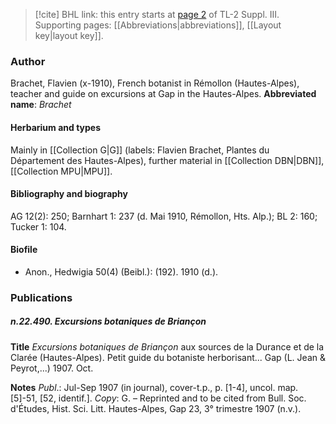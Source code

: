 > [!cite] BHL link: this entry starts at [page 2](https://www.biodiversitylibrary.org/page/33266309) of TL-2 Suppl. III.
> Supporting pages: [[Abbreviations|abbreviations]], [[Layout key|layout key]].

### Author

Brachet, Flavien (x-1910), French botanist in Rémollon (Hautes-Alpes), teacher and guide on excursions at Gap in the Hautes-Alpes. 
**Abbreviated name**: *Brachet*

#### Herbarium and types

Mainly in [[Collection G|G]] (labels: Flavien Brachet, Plantes du Département des Hautes-Alpes), further material in [[Collection DBN|DBN]], [[Collection MPU|MPU]].

#### Bibliography and biography

AG 12(2): 250; Barnhart 1: 237 (d. Mai 1910, Rémollon, Hts. Alp.); BL 2: 160; Tucker 1: 104.

#### Biofile

- Anon., Hedwigia 50(4) (Beibl.): (192). 1910 (d.).

### Publications

##### n.22.490. Excursions botaniques de Briançon

**Title**
*Excursions botaniques de Briançon* aux sources de la Durance et de la Clarée (Hautes-Alpes). Petit guide du botaniste herborisant... Gap (L. Jean & Peyrot,...) 1907. Oct.

**Notes**
*Publ*.: Jul-Sep 1907 (in journal), cover-t.p., p. \[1-4\], uncol. map. \[5\]-51, \[52, identif.\]. *Copy*: G. – Reprinted and to be cited from Bull. Soc. d'Études, Hist. Sci. Litt. Hautes-Alpes, Gap 23, 3° trimestre 1907 (n.v.).

